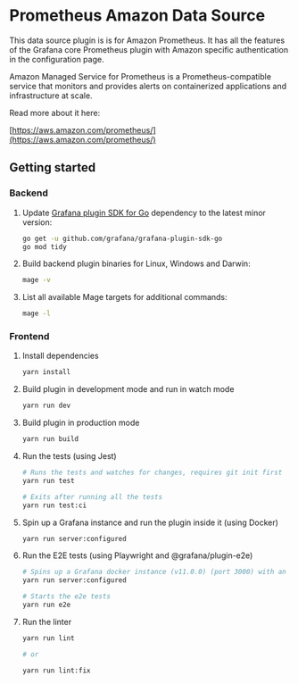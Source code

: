 # Prometheus Amazon Data Source

This data source plugin is is for Amazon Prometheus. It has all the features of the Grafana core Prometheus plugin with Amazon specific authentication in the configuration page.

Amazon Managed Service for Prometheus is a Prometheus-compatible service that monitors and provides alerts on containerized applications and infrastructure at scale.

Read more about it here:

[https://aws.amazon.com/prometheus/](https://aws.amazon.com/prometheus/)

## Getting started

### Backend

1. Update [Grafana plugin SDK for Go](https://grafana.com/docs/grafana/latest/developers/plugins/backend/grafana-plugin-sdk-for-go/) dependency to the latest minor version:

   ```bash
   go get -u github.com/grafana/grafana-plugin-sdk-go
   go mod tidy
   ```

2. Build backend plugin binaries for Linux, Windows and Darwin:

   ```bash
   mage -v
   ```

3. List all available Mage targets for additional commands:

   ```bash
   mage -l
   ```
### Frontend

1. Install dependencies

   ```bash
   yarn install
   ```

2. Build plugin in development mode and run in watch mode

   ```bash
   yarn run dev
   ```

3. Build plugin in production mode

   ```bash
   yarn run build
   ```

4. Run the tests (using Jest)

   ```bash
   # Runs the tests and watches for changes, requires git init first
   yarn run test

   # Exits after running all the tests
   yarn run test:ci
   ```

5. Spin up a Grafana instance and run the plugin inside it (using Docker)

   ```bash
   yarn run server:configured
   ```

6. Run the E2E tests (using Playwright and @grafana/plugin-e2e)

   ```bash
   # Spins up a Grafana docker instance (v11.0.0) (port 3000) with an actual Prometheus instance (port 9090)
   yarn run server:configured

   # Starts the e2e tests
   yarn run e2e
   ```

7. Run the linter

   ```bash
   yarn run lint

   # or

   yarn run lint:fix
   ```
